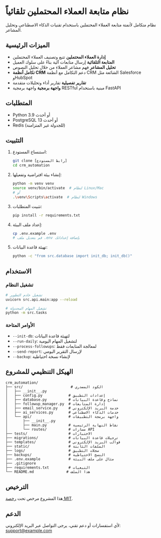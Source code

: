 # نظام متابعة العملاء المحتملين تلقائياً

نظام متكامل لأتمتة متابعة العملاء المحتملين باستخدام تقنيات الذكاء الاصطناعي وتحليل المشاعر.

## الميزات الرئيسية

- **إدارة العملاء المحتملين** تتبع وتصنيف العملاء المحتملين
- **المتابعة التلقائية** إرسال متابعات آلية بناءً على سلوك العميل
- **تحليل المشاعر** فهم مشاعر العملاء من خلال تحليل النصوص
- **تكامل أنظمة CRM** دعم التكامل مع أنظمة CRM الشائعة مثل Salesforce وHubSpot
- **تقارير تفصيلية** تقارير أداء وتحليلات متقدمة
- **واجهة برمجية** واجهة برمجية RESTful مبنية باستخدام FastAPI

## المتطلبات

- Python 3.9 أو أحدث
- PostgreSQL 13 أو أحدث
- Redis (للجدولة غير المتزامنة)

## التثبيت

1. استنساخ المستودع:
   ```bash
   git clone [رابط المستودع]
   cd crm_automation
   ```

2. إنشاء بيئة افتراضية وتفعيلها:
   ```bash
   python -m venv venv
   source venv/bin/activate  # لنظام Linux/Mac
   # أو
   .\venv\Scripts\activate  # لنظام Windows
   ```

3. تثبيت المتطلبات:
   ```bash
   pip install -r requirements.txt
   ```

4. إعداد ملف البيئة:
   ```bash
   cp .env.example .env
   # قم بتعديل ملف .env بإضافة إعداداتك
   ```

5. تهيئة قاعدة البيانات:
   ```bash
   python -c "from src.database import init_db; init_db()"
   ```

## الاستخدام

### تشغيل النظام

```bash
# تشغيل خادم التطوير
uvicorn src.api.main:app --reload

# تشغيل المهام المجدولة
python -m src.tasks
```

### الأوامر المتاحة

- `--init-db`: لتهيئة قاعدة البيانات
- `--run-daily`: لتشغيل المهام اليومية
- `--process-followups`: لمعالجة المتابعات فقط
- `--send-report`: لإرسال التقرير اليومي
- `--backup`: لإنشاء نسخة احتياطية

## الهيكل التنظيمي للمشروع

```
crm_automation/
├── src/                      # الكود المصدري
│   ├── __init__.py
│   ├── config.py            # إعدادات التطبيق
│   ├── database.py          # نماذج وقاعدة البيانات
│   ├── followup_manager.py  # إدارة المتابعات
│   ├── email_service.py     # خدمة البريد الإلكتروني
│   ├── ai_services.py       # خدمات الذكاء الاصطناعي
│   └── api/                 # واجهة برمجة التطبيقات
│       ├── __init__.py
│       ├── main.py          # نقاط النهاية الرئيسية
│       └── routes/          # مسارات API
├── tests/                   # الاختبارات
├── migrations/              # ترحيلات قاعدة البيانات
├── templates/               # قوالب البريد الإلكتروني
├── static/                  # الملفات الثابتة
├── logs/                    # سجلات التطبيق
├── backups/                 # النسخ الاحتياطية
├── .env.example             # مثال على ملف البيئة
├── .gitignore
├── requirements.txt         # التبعيات
└── README.md               # هذا الملف
```

## الترخيص

هذا المشروع مرخص تحت [رخصة MIT](LICENSE).

## الدعم

لأي استفسارات أو دعم تقني، يرجى التواصل عبر البريد الإلكتروني: support@example.com

